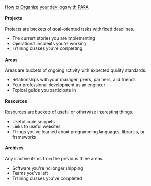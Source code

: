 [How to Organize your dev logs with PARA](https://typeshare.co/mstine/posts/how-to-organize-your-dev-logs-topic-notes-with-para)

#### Projects
Projects are buckets of goal-oriented tasks with fixed deadlines.
* The current stories you are implementing
* Operational incidents you're working
* Training classes you're completing

#### Areas
Areas are buckets of ongoing activity with expected quality standards.
* Relationships with your manager, peers, partners, and friends
* Your professional development as an engineer
* Topical guilds you participate in

#### Resources
Resources are buckets of useful or otherwise interesting things.
* Useful code snippets
* Links to useful websites
* Things you've learned about programming languages, libraries, or frameworks

#### Archives
Any inactive items from the previous three areas.
* Software you're no longer shipping
* Teams you've left
* Training classes you've completed
